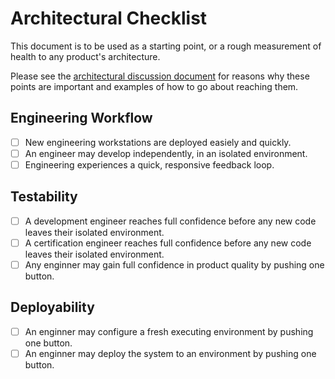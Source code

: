 # Architectural Checklist
This document is to be used as a starting point, or a rough measurement of health to any product's architecture.

Please see the [architectural discussion document](./architectural-discussion.md) for reasons why these points are important and examples of how to go about reaching them.

## Engineering Workflow
- [ ] New engineering workstations are deployed easiely and quickly.
- [ ] An engineer may develop independently, in an isolated environment.
- [ ] Engineering experiences a quick, responsive feedback loop.

## Testability
- [ ] A development engineer reaches full confidence before any new code leaves their isolated environment.
- [ ] A certification engineer reaches full confidence before any new code leaves their isolated environment.
- [ ] Any enginner may gain full confidence in product quality by pushing one button.

## Deployability
- [ ] An enginner may configure a fresh executing environment by pushing one button.
- [ ] An enginner may deploy the system to an environment by pushing one button.